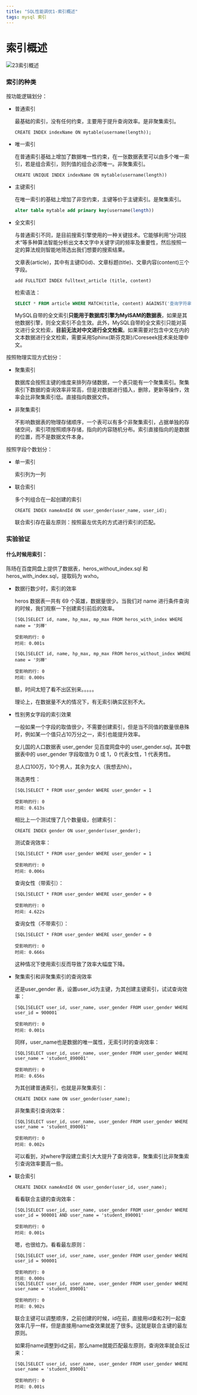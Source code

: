 ```yaml
---
title: "SQL性能调优1-索引概述"
tags: mysql 索引
---
```


# 索引概述

![23索引概述](../assets/23索引概述.jpg)

### 索引的种类

按功能逻辑划分：

- 普通索引

  最基础的索引，没有任何约束，主要用于提升查询效率。是非聚集索引。

  ```mysql
  CREATE INDEX indexName ON mytable(username(length)); 
  ```

- 唯一索引

  在普通索引基础上增加了数据唯一性约束，在一张数据表里可以由多个唯一索引，若是组合索引，则列值的组合必须唯一。非聚集索引。

  ```mysql
  CREATE UNIQUE INDEX indexName ON mytable(username(length)) 
  ```

- 主键索引

  在唯一索引的基础上增加了非空约束，主键等价于主键索引。是聚集索引。

  ```sql
  alter table mytable add primary key(username(length))
  ```

- 全文索引

  与普通索引不同，是目前搜索引擎使用的一种关键技术。它能够利用“分词技术“等多种算法智能分析出文本文字中关键字词的频率及重要性，然后按照一定的算法规则智能地筛选出我们想要的搜索结果。

  文章表(article)，其中有主键ID(id)、文章标题(title)、文章内容(content)三个字段。

  ```mysql
  add FULLTEXT INDEX fulltext_article (title, content)
  ```

  检索语法：

  ```sql
  SELECT * FROM article WHERE MATCH(title, content) AGAINST('查询字符串')
  ```

  MySQL自带的全文索引**只能用于数据库引擎为MyISAM的数据表**，如果是其他数据引擎，则全文索引不会生效。此外，MySQL自带的全文索引只能对英文进行全文检索，**目前无法对中文进行全文检索**。如果需要对包含中文在内的文本数据进行全文检索，需要采用Sphinx(斯芬克斯)/Coreseek技术来处理中文。

按照物理实现方式划分：

- 聚集索引

  数据库会按照主键的维度来排列存储数据，一个表只能有一个聚集索引。聚集索引下数据的查询效率非常高，但是对数据进行插入，删除，更新等操作，效率会比非聚集索引低。直接指向数据文件。

- 非聚集索引

  不影响数据表的物理存储顺序，一个表可以有多个非聚集索引，占据单独的存储空间，索引项按照顺序存储，指向的内容随机分布。索引直接指向的是数据的位置，而不是数据文件本身。

按照字段个数划分：

- 单一索引

  索引列为一列

- 联合索引

  多个列组合在一起创建的索引

  ```mysql
  CREATE INDEX nameAndId ON user_gender(user_name, user_id);
  ```

  联合索引存在最左原则：按照最左优先的方式进行索引的匹配。

  

### 实验验证

#### 什么时候用索引：

陈旸在百度网盘上提供了数据表，heros_without_index.sql 和 heros_with_index.sql，提取码为 wxho。

- 数据行数少时，索引的效率

  heros 数据表一共有 69 个英雄，数据量很少。当我们对 name 进行条件查询的时候，我们观察一下创建索引前后的效率。

  ```
  [SQL]SELECT id, name, hp_max, mp_max FROM heros_with_index WHERE name = '刘禅'
  
  受影响的行: 0
  时间: 0.001s
  ```

  ```
  [SQL]SELECT id, name, hp_max, mp_max FROM heros_without_index WHERE name = '刘禅'
  
  受影响的行: 0
  时间: 0.000s
  ```

  额，时间太短了看不出区别来。。。。。

  理论上，在数据量不大的情况下，有无索引确实区别不大。

- 性别男女字段的索引效果

  一般如果一个字段的取值很少，不需要创建索引，但是当不同值的数量很悬殊时，例如某一个值只占10万分之一，索引也能提升效率。

  女儿国的人口数据表 user_gender 见百度网盘中的 user_gender.sql。其中数据表中的 user_gender 字段取值为 0 或 1，0 代表女性，1 代表男性。

  总人口100万，10个男人，其余为女人（我想去hh）。

  筛选男性：

  ```mysql
  [SQL]SELECT * FROM user_gender WHERE user_gender = 1
  
  受影响的行: 0
  时间: 0.613s
  ```

  相比上一个测试慢了几个数量级，创建索引：

  ```mysql
  CREATE INDEX gender ON user_gender(user_gender);
  ```

  测试查询效率：

  ```mysql
  [SQL]SELECT * FROM user_gender WHERE user_gender = 1
  
  受影响的行: 0
  时间: 0.006s
  ```

  查询女性（带索引）：

  ```mysql
  [SQL]SELECT * FROM user_gender WHERE user_gender = 0
  
  受影响的行: 0
  时间: 4.622s
  ```

  查询女性（不带索引）：

  ```mysql
  [SQL]SELECT * FROM user_gender WHERE user_gender = 0
  
  受影响的行: 0
  时间: 0.666s
  ```

  这种情况下使用索引反而导致了效率大幅度下降。

- 聚集索引和非聚集索引的查询效率

  还是user_gender 表，设置user_id为主键，为其创建主键索引，试试查询效率：

  ```mysql
  [SQL]SELECT user_id, user_name, user_gender FROM user_gender WHERE user_id = 900001
  
  受影响的行: 0
  时间: 0.001s
  ```

  同样，user_name也是数据的唯一属性，无索引时的查询效率：

  ```mysql
  [SQL]SELECT user_id, user_name, user_gender FROM user_gender WHERE user_name = 'student_890001'
  
  受影响的行: 0
  时间: 0.656s
  ```

  为其创建普通索引，也就是非聚集索引：

  ```mysql
  CREATE INDEX name ON user_gender(user_name);
  ```

  非聚集索引查询效率：

  ```mysql
  [SQL]SELECT user_id, user_name, user_gender FROM user_gender WHERE user_name = 'student_890001'
  
  受影响的行: 0
  时间: 0.002s
  ```

  可以看到，对where字段建立索引大大提升了查询效率，聚集索引比非聚集索引查询效率要高一些。

- 联合索引

  ```mysql
  CREATE INDEX nameAndId ON user_gender(user_id, user_name);
  ```

  看看联合主键的查询效率：

  ```mysql
  [SQL]SELECT user_id, user_name, user_gender FROM user_gender WHERE user_id = 900001 AND user_name = 'student_890001'
  
  受影响的行: 0
  时间: 0.001s
  ```

  嗯，也很给力。看看最左原则：

  ```mysql
  [SQL]SELECT user_id, user_name, user_gender FROM user_gender WHERE user_id = 900001 
  
  受影响的行: 0
  时间: 0.000s
  [SQL]SELECT user_id, user_name, user_gender FROM user_gender WHERE  user_name = 'student_890001'
  
  受影响的行: 0
  时间: 0.902s
  ```

  联合主键可以调整顺序，之前创建的时候，id在前，直接用id查和2列一起查效率几乎一样，但是直接用name查效果就差了很多。这就是联合主键的最左原则。

  如果将name调整到id之前，那么name就能匹配最左原则，查询效率就会反过来：

  ```mysql
  [SQL]SELECT user_id, user_name, user_gender FROM user_gender WHERE  user_name = 'student_890001'
  
  受影响的行: 0
  时间: 0.001s
  ```

  

